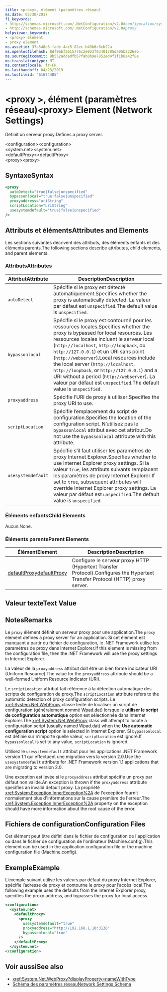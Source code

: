 ```yaml
---
title: <proxy>, élément (paramètres réseau)
ms.date: 03/30/2017
f1_keywords:
- http://schemas.microsoft.com/.NetConfiguration/v2.0#configuration/system.net/defaultProxy/proxy
- http://schemas.microsoft.com/.NetConfiguration/v2.0#proxy
helpviewer_keywords:
- <proxy> element
- proxy element
ms.assetid: 37a548d8-fade-4ac5-82ec-b49b6c6cb22a
ms.openlocfilehash: 8df9bbf2615776c2e023f03401785da95b2226eb
ms.sourcegitcommit: 9b552addadfb57fab0b9e7852ed4f1f1b8a42f8e
ms.translationtype: MT
ms.contentlocale: fr-FR
ms.lasthandoff: 04/23/2019
ms.locfileid: "61674485"
---
```

# <a name="proxy-element-network-settings"></a><span data-ttu-id="b3dc9-102">\<proxy >, élément (paramètres réseau)</span><span class="sxs-lookup"><span data-stu-id="b3dc9-102">\<proxy> Element (Network Settings)</span></span>
<span data-ttu-id="b3dc9-103">Définit un serveur proxy.</span><span class="sxs-lookup"><span data-stu-id="b3dc9-103">Defines a proxy server.</span></span>  
  
 <span data-ttu-id="b3dc9-104">\<configuration></span><span class="sxs-lookup"><span data-stu-id="b3dc9-104">\<configuration></span></span>  
<span data-ttu-id="b3dc9-105">\<system.net></span><span class="sxs-lookup"><span data-stu-id="b3dc9-105">\<system.net></span></span>  
<span data-ttu-id="b3dc9-106">\<defaultProxy></span><span class="sxs-lookup"><span data-stu-id="b3dc9-106">\<defaultProxy></span></span>  
<span data-ttu-id="b3dc9-107">\<proxy></span><span class="sxs-lookup"><span data-stu-id="b3dc9-107">\<proxy></span></span>  
  
## <a name="syntax"></a><span data-ttu-id="b3dc9-108">Syntaxe</span><span class="sxs-lookup"><span data-stu-id="b3dc9-108">Syntax</span></span>  
  
```xml  
<proxy
  autoDetect="true|false|unspecified" 
  bypassonlocal="true|false|unspecified"
  proxyaddress="uriString"
  scriptLocation="uriString"
  usesystemdefault="true|false|unspecified"
/>
```  
  
## <a name="attributes-and-elements"></a><span data-ttu-id="b3dc9-109">Attributs et éléments</span><span class="sxs-lookup"><span data-stu-id="b3dc9-109">Attributes and Elements</span></span>  
 <span data-ttu-id="b3dc9-110">Les sections suivantes décrivent des attributs, des éléments enfants et des éléments parents.</span><span class="sxs-lookup"><span data-stu-id="b3dc9-110">The following sections describe attributes, child elements, and parent elements.</span></span>  
  
### <a name="attributes"></a><span data-ttu-id="b3dc9-111">Attributs</span><span class="sxs-lookup"><span data-stu-id="b3dc9-111">Attributes</span></span>  
  
|<span data-ttu-id="b3dc9-112">**Attribut**</span><span class="sxs-lookup"><span data-stu-id="b3dc9-112">**Attribute**</span></span>|<span data-ttu-id="b3dc9-113">**Description**</span><span class="sxs-lookup"><span data-stu-id="b3dc9-113">**Description**</span></span>|  
|-------------------|---------------------|  
|`autoDetect`|<span data-ttu-id="b3dc9-114">Spécifie si le proxy est détecté automatiquement.</span><span class="sxs-lookup"><span data-stu-id="b3dc9-114">Specifies whether the proxy is automatically detected.</span></span> <span data-ttu-id="b3dc9-115">La valeur par défaut est `unspecified`.</span><span class="sxs-lookup"><span data-stu-id="b3dc9-115">The default value is `unspecified`.</span></span>|  
|`bypassonlocal`|<span data-ttu-id="b3dc9-116">Spécifie si le proxy est contourné pour les ressources locales.</span><span class="sxs-lookup"><span data-stu-id="b3dc9-116">Specifies whether the proxy is bypassed for local resources.</span></span> <span data-ttu-id="b3dc9-117">Les ressources locales incluent le serveur local (`http://localhost`, `http://loopback`, ou `http://127.0.0.1`) et un URI sans point (`http://webserver`).</span><span class="sxs-lookup"><span data-stu-id="b3dc9-117">Local resources include the local server (`http://localhost`, `http://loopback`, or `http://127.0.0.1`) and a URI without a period (`http://webserver`).</span></span> <span data-ttu-id="b3dc9-118">La valeur par défaut est `unspecified`.</span><span class="sxs-lookup"><span data-stu-id="b3dc9-118">The default value is `unspecified`.</span></span>|  
|`proxyaddress`|<span data-ttu-id="b3dc9-119">Spécifie l’URI de proxy à utiliser.</span><span class="sxs-lookup"><span data-stu-id="b3dc9-119">Specifies the proxy URI to use.</span></span>|  
|`scriptLocation`|<span data-ttu-id="b3dc9-120">Spécifie l’emplacement du script de configuration.</span><span class="sxs-lookup"><span data-stu-id="b3dc9-120">Specifies the location of the configuration script.</span></span> <span data-ttu-id="b3dc9-121">N’utilisez pas le `bypassonlocal` attribut avec cet attribut.</span><span class="sxs-lookup"><span data-stu-id="b3dc9-121">Do not use the `bypassonlocal` attribute with this attribute.</span></span> |  
|`usesystemdefault`|<span data-ttu-id="b3dc9-122">Spécifie s’il faut utiliser les paramètres de proxy Internet Explorer.</span><span class="sxs-lookup"><span data-stu-id="b3dc9-122">Specifies whether to use Internet Explorer proxy settings.</span></span> <span data-ttu-id="b3dc9-123">Si la valeur `true`, les attributs suivants remplacent les paramètres de proxy Internet Explorer.</span><span class="sxs-lookup"><span data-stu-id="b3dc9-123">If set to `true`, subsequent attributes will override Internet Explorer proxy settings.</span></span> <span data-ttu-id="b3dc9-124">La valeur par défaut est `unspecified`.</span><span class="sxs-lookup"><span data-stu-id="b3dc9-124">The default value is `unspecified`.</span></span>|  
  
### <a name="child-elements"></a><span data-ttu-id="b3dc9-125">Éléments enfants</span><span class="sxs-lookup"><span data-stu-id="b3dc9-125">Child Elements</span></span>  
 <span data-ttu-id="b3dc9-126">Aucun.</span><span class="sxs-lookup"><span data-stu-id="b3dc9-126">None.</span></span>  
  
### <a name="parent-elements"></a><span data-ttu-id="b3dc9-127">Éléments parents</span><span class="sxs-lookup"><span data-stu-id="b3dc9-127">Parent Elements</span></span>  
  
|<span data-ttu-id="b3dc9-128">**Élément**</span><span class="sxs-lookup"><span data-stu-id="b3dc9-128">**Element**</span></span>|<span data-ttu-id="b3dc9-129">**Description**</span><span class="sxs-lookup"><span data-stu-id="b3dc9-129">**Description**</span></span>|  
|-----------------|---------------------|  
|[<span data-ttu-id="b3dc9-130">defaultProxy</span><span class="sxs-lookup"><span data-stu-id="b3dc9-130">defaultProxy</span></span>](../../../../../docs/framework/configure-apps/file-schema/network/defaultproxy-element-network-settings.md)|<span data-ttu-id="b3dc9-131">Configure le serveur proxy HTTP (Hypertext Transfer Protocol).</span><span class="sxs-lookup"><span data-stu-id="b3dc9-131">Configures the Hypertext Transfer Protocol (HTTP) proxy server.</span></span>|  
  
## <a name="text-value"></a><span data-ttu-id="b3dc9-132">Valeur texte</span><span class="sxs-lookup"><span data-stu-id="b3dc9-132">Text Value</span></span>  
  
## <a name="remarks"></a><span data-ttu-id="b3dc9-133">Notes</span><span class="sxs-lookup"><span data-stu-id="b3dc9-133">Remarks</span></span>  
 <span data-ttu-id="b3dc9-134">Le `proxy` élément définit un serveur proxy pour une application.</span><span class="sxs-lookup"><span data-stu-id="b3dc9-134">The `proxy` element defines a proxy server for an application.</span></span> <span data-ttu-id="b3dc9-135">Si cet élément est manquant à partir du fichier de configuration, le .NET Framework utilise les paramètres de proxy dans Internet Explorer.</span><span class="sxs-lookup"><span data-stu-id="b3dc9-135">If this element is missing from the configuration file, then the .NET Framework will use the proxy settings in Internet Explorer.</span></span>  
  
 <span data-ttu-id="b3dc9-136">La valeur de la `proxyaddress` attribut doit être un bien formé indicateur URI (Uniform Resource).</span><span class="sxs-lookup"><span data-stu-id="b3dc9-136">The value for the `proxyaddress` attribute should be a well-formed Uniform Resource Indicator (URI).</span></span>  
  
 <span data-ttu-id="b3dc9-137">Le `scriptLocation` attribut fait référence à la détection automatique des scripts de configuration de proxy.</span><span class="sxs-lookup"><span data-stu-id="b3dc9-137">The `scriptLocation` attribute refers to the automatic detection of proxy configuration scripts.</span></span> <span data-ttu-id="b3dc9-138">Le <xref:System.Net.WebProxy> classe tente de localiser un script de configuration (généralement nommé Wpad.dat) lorsque le **utiliser le script de configuration automatique** option est sélectionnée dans Internet Explorer.</span><span class="sxs-lookup"><span data-stu-id="b3dc9-138">The <xref:System.Net.WebProxy> class will attempt to locate a configuration script (usually named Wpad.dat) when the **Use automatic configuration script** option is selected in Internet Explorer.</span></span> <span data-ttu-id="b3dc9-139">Si `bypassonlocal` est définie sur n’importe quelle valeur, `scriptLocation` est ignoré.</span><span class="sxs-lookup"><span data-stu-id="b3dc9-139">If `bypassonlocal` is set to any value, `scriptLocation` is ignored.</span></span>
  
 <span data-ttu-id="b3dc9-140">Utilisez le `usesystemdefault` attribut pour les applications .NET Framework version 1.1 qui effectuent une migration vers la version 2.0.</span><span class="sxs-lookup"><span data-stu-id="b3dc9-140">Use the `usesystemdefault` attribute for .NET Framework version 1.1 applications that are migrating to version 2.0.</span></span>  
  
 <span data-ttu-id="b3dc9-141">Une exception est levée si le `proxyaddress` attribut spécifie un proxy par défaut non valide.</span><span class="sxs-lookup"><span data-stu-id="b3dc9-141">An exception is thrown if the `proxyaddress` attribute specifies an invalid default proxy.</span></span> <span data-ttu-id="b3dc9-142">La propriété <xref:System.Exception.InnerException%2A> de l'exception fournit normalement plus d'informations sur la cause première de l'erreur.</span><span class="sxs-lookup"><span data-stu-id="b3dc9-142">The <xref:System.Exception.InnerException%2A> property on the exception should have more information about the root cause of the error.</span></span>  
  
## <a name="configuration-files"></a><span data-ttu-id="b3dc9-143">Fichiers de configuration</span><span class="sxs-lookup"><span data-stu-id="b3dc9-143">Configuration Files</span></span>  
 <span data-ttu-id="b3dc9-144">Cet élément peut être défini dans le fichier de configuration de l'application ou dans le fichier de configuration de l'ordinateur (Machine.config).</span><span class="sxs-lookup"><span data-stu-id="b3dc9-144">This element can be used in the application configuration file or the machine configuration file (Machine.config).</span></span>  
  
## <a name="example"></a><span data-ttu-id="b3dc9-145">Exemple</span><span class="sxs-lookup"><span data-stu-id="b3dc9-145">Example</span></span>  
 <span data-ttu-id="b3dc9-146">L’exemple suivant utilise les valeurs par défaut du proxy Internet Explorer, spécifie l’adresse de proxy et contourne le proxy pour l’accès local.</span><span class="sxs-lookup"><span data-stu-id="b3dc9-146">The following example uses the defaults from the Internet Explorer proxy, specifies the proxy address, and bypasses the proxy for local access.</span></span>  
  
```xml  
<configuration>  
  <system.net>  
    <defaultProxy>  
      <proxy  
        usesystemdefault="true"  
        proxyaddress="http://192.168.1.10:3128"  
        bypassonlocal="true"  
      />  
    </defaultProxy>  
  </system.net>  
</configuration>  
```  
  
## <a name="see-also"></a><span data-ttu-id="b3dc9-147">Voir aussi</span><span class="sxs-lookup"><span data-stu-id="b3dc9-147">See also</span></span>

- <xref:System.Net.WebProxy?displayProperty=nameWithType>
- [<span data-ttu-id="b3dc9-148">Schéma des paramètres réseau</span><span class="sxs-lookup"><span data-stu-id="b3dc9-148">Network Settings Schema</span></span>](../../../../../docs/framework/configure-apps/file-schema/network/index.md)
